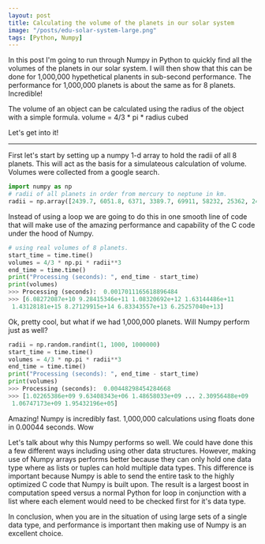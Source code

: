 ```yaml
---
layout: post
title: Calculating the volume of the planets in our solar system
image: "/posts/edu-solar-system-large.png"
tags: [Python, Numpy]
---
```


In this post I'm going to run through Numpy in Python to quickly find all the volumes of the planets in our solar system.  I will then show that this can be done for 1,000,000 hypethetical planents in sub-second performance.  The performance for 1,000,000 planets is about the same as for 8 planets. Incredible!

The volume of an object can be calculated using the radius of the object with a simple formula.
volume = 4/3 * pi * radius cubed

Let's get into it!

---

First let's start by setting up a numpy 1-d array to hold the radii of all 8 planets. This will act as the basis for a simulateous calculation of volume. Volumes were collected from a google search.

```python
import numpy as np
# radii of all planets in order from mercury to neptune in km.
radii = np.array([2439.7, 6051.8, 6371, 3389.7, 69911, 58232, 25362, 24622])
```


Instead of using a loop we are going to do this in one smooth line of code that will make use of the amazing performance and capability of the C code under the hood of Numpy.

```python
# using real volumes of 8 planets.
start_time = time.time()
volumes = 4/3 * np.pi * radii**3
end_time = time.time()
print("Processing (seconds): ", end_time - start_time)
print(volumes)
>>> Processing (seconds):  0.0017011165618896484
>>> [6.08272087e+10 9.28415346e+11 1.08320692e+12 1.63144486e+11
 1.43128181e+15 8.27129915e+14 6.83343557e+13 6.25257040e+13]
```

Ok, pretty cool, but what if we had 1,000,000 planets.  Will Numpy perform just as well?

```python
radii = np.random.randint(1, 1000, 1000000)
start_time = time.time()
volumes = 4/3 * np.pi * radii**3
end_time = time.time()
print("Processing (seconds): ", end_time - start_time)
print(volumes)
>>> Processing (seconds):  0.00448298454284668
>>> [1.02265386e+09 9.63408343e+06 1.48658033e+09 ... 2.30956488e+09
 1.06747173e+09 1.95432196e+05]
```

Amazing! Numpy is incredibly fast. 1,000,000 calculations using floats done in 0.00044 seconds.  Wow

Let's talk about why this Numpy performs so well.  We could have done this a few different ways including using other data structures.  However, making use of Numpy arrays performs better because they can only hold one data type where as lists or tuples can hold multiple data types.  This difference is important because Numpy is able to send the entire task to the highly optimized C code that Numpy is built upon.  The result is a largest boost in computation speed versus a normal Python for loop in conjunction with a list where each element would need to be checked first for it's data type.

In conclusion, when you are in the situation of using large sets of a single data type, and performance is important then making use of Numpy is an excellent choice.






